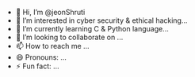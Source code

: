 - 👋 Hi, I’m @jeonShruti
- 👀 I’m interested in cyber security & ethical hacking...
- 🌱 I’m currently learning C & Python language...
- 💞️ I’m looking to collaborate on ...
- 📫 How to reach me ...
- 😄 Pronouns: ...
- ⚡ Fun fact: ...

<!---
jeonShruti/jeonShruti is a ✨ special ✨ repository because its `README.md` (this file) appears on your GitHub profile.
You can click the Preview link to take a look at your changes.
--->
